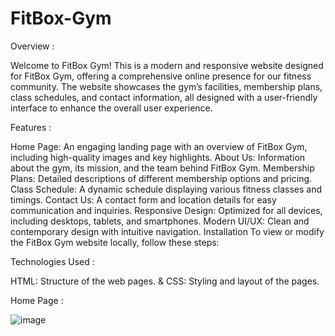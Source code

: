 # FitBox-Gym
Overview :

Welcome to FitBox Gym! This is a modern and responsive website designed for FitBox Gym, offering a comprehensive online presence for our fitness community. The website showcases the gym’s facilities, membership plans, class schedules, and contact information, all designed with a user-friendly interface to enhance the overall user experience.

Features :

Home Page: An engaging landing page with an overview of FitBox Gym, including high-quality images and key highlights.
About Us: Information about the gym, its mission, and the team behind FitBox Gym.
Membership Plans: Detailed descriptions of different membership options and pricing.
Class Schedule: A dynamic schedule displaying various fitness classes and timings.
Contact Us: A contact form and location details for easy communication and inquiries.
Responsive Design: Optimized for all devices, including desktops, tablets, and smartphones.
Modern UI/UX: Clean and contemporary design with intuitive navigation.
Installation
To view or modify the FitBox Gym website locally, follow these steps:

Technologies Used :

HTML: Structure of the web pages. &
CSS: Styling and layout of the pages.

Home Page :

![image](https://github.com/user-attachments/assets/bfc5c88a-3b16-4339-a732-295ae974f5a3)
